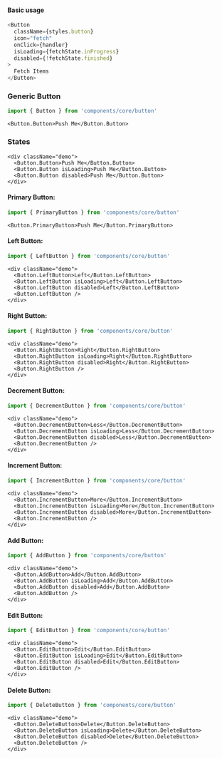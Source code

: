 #### Basic usage

```javascript
<Button
  className={styles.button}
  icon="fetch"
  onClick={handler}
  isLoading={fetchState.inProgress}
  disabled={!fetchState.finished}
>
  Fetch Items
</Button>
```

### Generic Button

```javascript
import { Button } from 'components/core/button'
```

```
<Button.Button>Push Me</Button.Button>
```

### States

```
<div className="demo">
  <Button.Button>Push Me</Button.Button>
  <Button.Button isLoading>Push Me</Button.Button>
  <Button.Button disabled>Push Me</Button.Button>
</div>
```

#### Primary Button:

```javascript
import { PrimaryButton } from 'components/core/button'
```

```
<Button.PrimaryButton>Push Me</Button.PrimaryButton>
```

#### Left Button:

```javascript
import { LeftButton } from 'components/core/button'
```

```
<div className="demo">
  <Button.LeftButton>Left</Button.LeftButton>
  <Button.LeftButton isLoading>Left</Button.LeftButton>
  <Button.LeftButton disabled>Left</Button.LeftButton>
  <Button.LeftButton />
</div>
```

#### Right Button:

```javascript
import { RightButton } from 'components/core/button'
```

```
<div className="demo">
  <Button.RightButton>Right</Button.RightButton>
  <Button.RightButton isLoading>Right</Button.RightButton>
  <Button.RightButton disabled>Right</Button.RightButton>
  <Button.RightButton />
</div>
```

#### Decrement Button:

```javascript
import { DecrementButton } from 'components/core/button'
```

```
<div className="demo">
  <Button.DecrementButton>Less</Button.DecrementButton>
  <Button.DecrementButton isLoading>Less</Button.DecrementButton>
  <Button.DecrementButton disabled>Less</Button.DecrementButton>
  <Button.DecrementButton />
</div>
```

#### Increment Button:

```javascript
import { IncrementButton } from 'components/core/button'
```

```
<div className="demo">
  <Button.IncrementButton>More</Button.IncrementButton>
  <Button.IncrementButton isLoading>More</Button.IncrementButton>
  <Button.IncrementButton disabled>More</Button.IncrementButton>
  <Button.IncrementButton />
</div>
```

#### Add Button:

```javascript
import { AddButton } from 'components/core/button'
```

```
<div className="demo">
  <Button.AddButton>Add</Button.AddButton>
  <Button.AddButton isLoading>Add</Button.AddButton>
  <Button.AddButton disabled>Add</Button.AddButton>
  <Button.AddButton />
</div>
```

#### Edit Button:

```javascript
import { EditButton } from 'components/core/button'
```

```
<div className="demo">
  <Button.EditButton>Edit</Button.EditButton>
  <Button.EditButton isLoading>Edit</Button.EditButton>
  <Button.EditButton disabled>Edit</Button.EditButton>
  <Button.EditButton />
</div>
```

#### Delete Button:

```javascript
import { DeleteButton } from 'components/core/button'
```

```
<div className="demo">
  <Button.DeleteButton>Delete</Button.DeleteButton>
  <Button.DeleteButton isLoading>Delete</Button.DeleteButton>
  <Button.DeleteButton disabled>Delete</Button.DeleteButton>
  <Button.DeleteButton />
</div>
```
